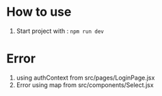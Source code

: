# How to use

1. Start project with : `npm run dev`

# Error

1. using authContext from src/pages/LoginPage.jsx
2. Error using map from src/components/Select.jsx
